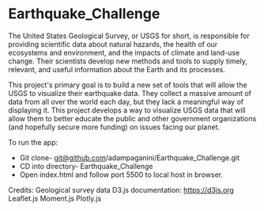 # Earthquake_Challenge

The United States Geological Survey, or USGS for short, is responsible for providing scientific data about natural hazards, the health of our ecosystems and environment, and the impacts of climate and land-use change. Their scientists develop new methods and tools to supply timely, relevant, and useful information about the Earth and its processes.


This project's primary goal is to build a new set of tools that will allow the USGS to visualize their earthquake data. They collect a massive amount of data from all over the world each day, but they lack a meaningful way of displaying it. This project develops a way to visualize USGS data that will allow them to better educate the public and other government organizations (and hopefully secure more funding) on issues facing our planet.

To run the app:

- Git clone- git@github.com/adampaganini/Earthquake_Challenge.git
- CD into directory- Earthquake_Challenge
- Open index.html and follow port 5500 to local host in browser.

Credits:
Geological survey data
D3.js documentation: https://d3js.org
Leaflet.js
Moment.js
Plotly.js
